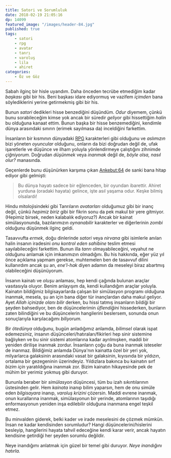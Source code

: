 ```yaml
---
title: Satori ve Sorumluluk
date: 2018-02-19 21:05:16
dp: 14099
featured_image: "/images/header-84.jpg"
published: true
tags: 
    - satori
    - rpg
    - avatar
    - tanrı
    - varoluş
    - lila
    - ahiret
categories:
    - Öz ve Göz
---
```


Sabah ilginç bir hisle uyandım. Daha önceden tecrübe etmediğim kadar *başkası*
gibi bir his. Beni başkası idare ediyormuş ve vazifem *içimden* bana
söylediklerini yerine getirmekmiş gibi bir his.

Bunun *satori* dedikleri hisse benzediğini düşündüm. _Odur_ diyemem, çünkü bunu
sorabileceğim kimse yok ancak bir süredir *geliyor* gibi hissettiğim _halin_ bu
olduğuna kanaat ettim. Bunun başka bir hisse benzemediğini, kendimle dünya
arasındaki sınırın (erimek sayılmasa da) inceldiğini farkettim.

İnsanların bir kısmının dünyadaki
[RPG](https://tr.wikipedia.org/wiki/Rol_yapma_oyunu) karakterleri gibi olduğunu
ve *aslımızın* bizi yöneten *oyuncular* olduğunu, onların da bizi doğrudan
değil de, ufak işaretlerle ve düşünce ve ilham yoluyla yönlendirmeye
çalıştığını zihnimde *çiğniyorum.* Doğrudan *düşünmek* veya *inanmak* değil de,
*böyle olsa, nasıl olur?* manasında.

Geçenlerde bunu düşünürken karşıma çıkan
[Ankebut:64](http://www.kuranmeali.com/AyetKarsilastirma.php?sure=29&ayet=64)
de sanki bana hitap ediyor gibi gelmişti:

> Bu dünya hayatı sadece bir eğlenceden, bir oyundan ibarettir. Ahiret yurduna
> (oradaki hayata) gelince, işte asıl yaşama odur. Keşke bilmiş olsalardı!

Hindu mitolojisindeki gibi Tanrıların _avatarları_ olduğumuz gibi bir inanç
değil, çünkü *hepimiz biriz* gibi bir fikrin sonu da pek makul bir yere
gitmiyor. (Hepimiz birsek, neden kalabalık ediyoruz?) Ancak bir kainat
simülasyonunda, bazılarımızın *oynanabilir* karakterler ve diğerlerinin _zombi_
olduğunu düşünmek ilginç geldi.

Tasavvufta *ermek*, doğu dinlerinde *satori* veya *nirvana* gibi isimlerle
anılan halin insanın iradesini *onu kontrol eden sahibine* teslim etmesi
sayılabileceğini farkettim. Bunun illa *tanrı* olmayabileceğini, veyahut ne
olduğunu anlamak için imkanımızın olmadığını. Bu his hakkında, eğer yüz yıl
önce açıklama yapmam gerekse, muhtemelen ben de tasavvuf dilini kullanırdım
ancak şu an, *ene'l-hak* diyen adamın da meseleyi biraz abartmış olabileceğini
düşünüyorum.

İnsanın kainatı ve *oluşu* anlaması, hep kendi çağında bulunan araçlar
vasıtasıyla oluyor. Benim anlayışım da, kendi kullandığım araçlar yoluyla.
Kainatın bildiğimiz bilgisayarlarda çalışan bir simülasyon programı olduğuna
inanmak, mesela, şu an için bana diğer tür inançlardan daha makul geliyor. Ayet
*Allah içinizde olanı bilir* derken, bu hissi tatmış insanların bildiği bir
şeyden bahsediyor, ben de düşüncelerimin *üflendiğini* hissederken, bunların
zaten bilindiğini ve bu düşüncelerin hangilerini beslersem, sonunda onun
sonuçlarıyla karşılacağımı *biliyorum.* 

Bir *ötedünya* olduğunu, bugün anladığımız anlamda, *bilimsel* olarak ispat
edemezsiniz, insanın düşünceleri/hatıraları/fikirleri hep sinir sistemine
bağlıyken ve bu sinir sistemi atomlarına kadar ayrılmışken, maddi bir yeniden
dirilişe inanmak zordur. İnsanların çoğu da buna inanmak isteseler de inanmaz.
Bildiğimiz anlamda Dünya'nın kainatta özel bir yeri yok, milyarlarca galaksinin
arasındaki vasat bir galaksinin, kıyısında bir yıldızın, ortalama bir
gezegeninin üzerindeyiz. Yıldızlara bakınca bu kainatın sırf *bizim için*
yaratıldığına inanmak zor. Bizim kainatın hikayesinde pek de mühim bir yerimiz
yokmuş gibi duruyor.

Bununla beraber bir *simülasyon* düşüncesi, tüm bu izah sıkıntılarının
üstesinden gelir. Hem *kainata* inanıp bilim yaparsın, hem de onu simüle eden
*bilgisayara* inanıp, *varoluş krizini* çözersin. Maddi evrene inanmak, onun
kurallarına inanmak, simülasyonun bir yerinde, atomlarının taşıdığı
enformasyonun yeniden inşa edilebilir olduğuna inanmana engel teşkil etmez.

Bu minvalden giderek, belki kader ve irade meselesini de çözmek mümkün. İnsan
ne kadar kendisinden sorumludur? Hangi düşüncelerini/hislerini besleyip,
hangilerini hayata tahvil edeceğine kendi karar verir, ancak hayatın kendisine
getirdiği her şeyden sorumlu değildir. 

Neye inandığımı anlatmak için güzel bir temel gibi duruyor. *Neye inandığını
hatırla.*

